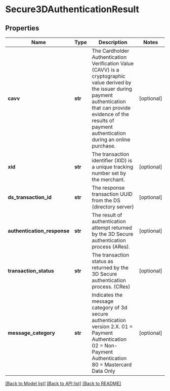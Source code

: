 # Secure3DAuthenticationResult

## Properties
Name | Type | Description | Notes
------------ | ------------- | ------------- | -------------
**cavv** | **str** | The Cardholder Authentication Verification Value (CAVV) is a cryptographic value derived by the issuer during payment authentication that can provide evidence of the results of payment authentication during an online purchase. | [optional] 
**xid** | **str** | The transaction identifier (XID) is a unique tracking number set by the merchant. | [optional] 
**ds_transaction_id** | **str** | The response transaction UUID from the DS (directory server) | [optional] 
**authentication_response** | **str** | The result of authentication attempt returned by the 3D Secure authentication process (ARes). | [optional] 
**transaction_status** | **str** | The transaction status as returned by the 3D Secure authentication process. (CRes) | [optional] 
**message_category** | **str** | Indicates the message category of 3d secure authentication version 2.X. 01 &#x3D; Payment Authentication 02 &#x3D; Non-Payment Authentication 80 &#x3D; Mastercard Data Only  | [optional] 

[[Back to Model list]](../README.md#documentation-for-models) [[Back to API list]](../README.md#documentation-for-api-endpoints) [[Back to README]](../README.md)


